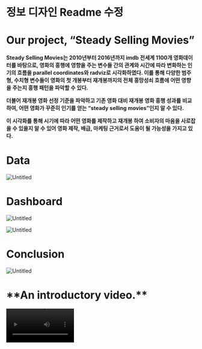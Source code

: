 # 정보 디자인 Readme 수정

# Our project, “Steady Selling Movies”

**Steady Selling Movies는 2010년부터 2016년까지 imdb 전세계 1100개 영화데이터를 바탕으로, 영화의 흥행에 영향을 주는 변수들 간의 관계와 시간에 따라 변화하는 인기의 흐름을 parallel coordinates와 radviz로 시각화하였다. 이를 통해 다양한 범주형, 수치형 변수들이 영화의 첫 개봉부터 재개봉까지의 전체 흥망성쇠 흐름에 어떤 영향을 주는지 흥행 패턴을 파악할 수 있다.**

**더불어 재개봉 영화 선정 기준을 파악하고 기존 영화 대비 재개봉 영화 흥행 성과를 비교하여, 어떤 영화가 꾸준히 인기를 얻는 “steady selling movies”인지 알 수 있다.**

**이 시각화를 통해 시기에 따라 어떤 영화를 제작하고 재개봉 하여 소비자의 마음을 사로잡을 수 있을지 알 수 있어 영화 제작, 배급, 마케팅 근거로서 도움이 될 가능성을 가지고 있다.**

# Data

![Untitled](https://s3-us-west-2.amazonaws.com/secure.notion-static.com/e8ae7282-f363-400e-965d-98ef7b800d43/Untitled.png)

# Dashboard

![Untitled](https://s3-us-west-2.amazonaws.com/secure.notion-static.com/cbcd474c-96b0-4221-9b84-4027e429d0e3/Untitled.png)

![Untitled](https://s3-us-west-2.amazonaws.com/secure.notion-static.com/4f41dbd6-e86b-4c69-aa77-0baa48ea64c8/Untitled.png)

# Conclusion

![Untitled](https://s3-us-west-2.amazonaws.com/secure.notion-static.com/64157f6e-3fe5-436c-be64-c8d2dbf19b2c/Untitled.png)

# \***\*An introductory video.\*\***

<video src='./video/introductory_video.mp4' width=180/>
